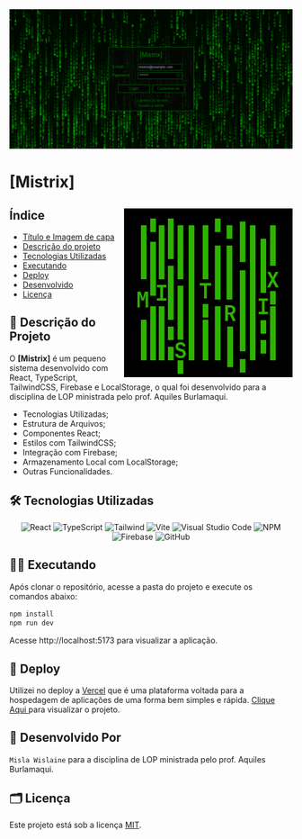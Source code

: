 <img src="./src/assets/img/mistrix.png" alt="[Mistrix]">

# [Mistrix]

<div style="display: inline_block">

<img src="./src/assets/img/favicon-b.png" width="300px" align="right"/>

## Índice

- [Título e Imagem de capa](#mistrix-project)
- [Descrição do projeto](#-descrição-do-projeto)
- [Tecnologias Utilizadas](#-tecnologias-utilizadas)
- [Executando](#-executando)
- [Deploy](#-deploy)
- [Desenvolvido](#-desenvolvido-por)
- [Licença](#%EF%B8%8F-licença)

</div>

## 📄 Descrição do Projeto

O <strong>[Mistrix]</strong> é um pequeno sistema desenvolvido com React, TypeScript, TailwindCSS, Firebase e LocalStorage, o qual foi desenvolvido para a disciplina de LOP ministrada pelo prof. Aquiles Burlamaqui.
- Tecnologias Utilizadas;
- Estrutura de Arquivos;
- Componentes React;
- Estilos com TailwindCSS;
- Integração com Firebase;
- Armazenamento Local com LocalStorage;
- Outras Funcionalidades.

## 🛠 Tecnologias Utilizadas

<div align="center">
    <img alt="React" src="https://img.shields.io/badge/react-%23121011.svg?style=for-the-badge&logo=react&logoColor=white">
    <img alt="TypeScript" src="https://img.shields.io/badge/typescript-%23121011.svg?style=for-the-badge&logo=typescript&logoColor=white">
    <img alt="Tailwind" src="https://img.shields.io/badge/tailwindcss-%23121011.svg?style=for-the-badge&logo=tailwind-css&logoColor=white">
    <img alt="Vite" src="https://img.shields.io/badge/vite-%23121011.svg?style=for-the-badge&logo=vite&logoColor=white">
    <img alt="Visual Studio Code" src="https://img.shields.io/badge/Visual%20Studio%20Code-010101.svg?style=for-the-badge&logo=visual-studio-code&logoColor=white">
    <img alt="NPM" src="https://img.shields.io/badge/NPM-%23121011.svg?style=for-the-badge&logo=npm&logoColor=white">
    <!-- <img alt="NodeJS" src="https://img.shields.io/badge/node.js-6DA55F?style=for-the-badge&logo=node.js&logoColor=white"> -->
    <img alt="Firebase" src="https://img.shields.io/badge/firebase-%23121011.svg?style=for-the-badge&logo=firebase&logoColor=white">
    <img alt="GitHub" src="https://img.shields.io/badge/github-%23121011.svg?style=for-the-badge&logo=github&logoColor=white">
</div>

## 👩‍💻 Executando 

Após clonar o repositório, acesse a pasta do projeto e execute os comandos abaixo:

```sh
npm install 
npm run dev
```

Acesse http://localhost:5173 para visualizar a aplicação.

## 🚀 Deploy

Utilizei no deploy a [Vercel](https://vercel.com/) que é uma plataforma voltada para a hospedagem de aplicações de uma forma bem simples e rápida. <a href= "#" target="_blank"> Clique Aqui </a> para visualizar o projeto.

## 🚧 Desenvolvido Por 
`Misla Wislaine` para a disciplina de LOP ministrada pelo prof. Aquiles Burlamaqui.

## 🗂️ Licença

Este projeto está sob a licença [MIT](LICENSE).